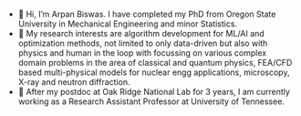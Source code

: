 - 👋 Hi, I’m Arpan Biswas. I have completed my PhD from Oregon State University in Mechanical Engineering and minor Statistics.
- 👀 My research interests are algorithm development for ML/AI and optimization methods, not limited to only data-driven but also with physics and human in the loop with focussing on various complex domain problems in the area of classical and quantum physics, FEA/CFD based multi-physical models for nuclear engg applications, microscopy, X-ray and neutron diffraction.
- 🌱 After my postdoc at Oak Ridge National Lab for 3 years, I am currently working as a Research Assistant Professor at University of Tennessee.

<!---
arpanbiswas52/arpanbiswas52 is a ✨ special ✨ repository because its `README.md` (this file) appears on your GitHub profile.
You can click the Preview link to take a look at your changes.
--->
